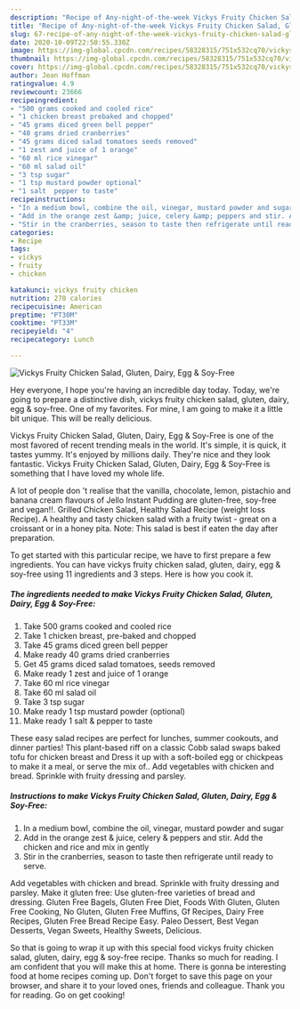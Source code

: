 ```yaml
---
description: "Recipe of Any-night-of-the-week Vickys Fruity Chicken Salad, Gluten, Dairy, Egg &amp;amp; Soy-Free"
title: "Recipe of Any-night-of-the-week Vickys Fruity Chicken Salad, Gluten, Dairy, Egg &amp;amp; Soy-Free"
slug: 67-recipe-of-any-night-of-the-week-vickys-fruity-chicken-salad-gluten-dairy-egg-and-amp-soy-free
date: 2020-10-09T22:50:55.330Z
image: https://img-global.cpcdn.com/recipes/58328315/751x532cq70/vickys-fruity-chicken-salad-gluten-dairy-egg-soy-free-recipe-main-photo.jpg
thumbnail: https://img-global.cpcdn.com/recipes/58328315/751x532cq70/vickys-fruity-chicken-salad-gluten-dairy-egg-soy-free-recipe-main-photo.jpg
cover: https://img-global.cpcdn.com/recipes/58328315/751x532cq70/vickys-fruity-chicken-salad-gluten-dairy-egg-soy-free-recipe-main-photo.jpg
author: Jean Hoffman
ratingvalue: 4.9
reviewcount: 23666
recipeingredient:
- "500 grams cooked and cooled rice"
- "1 chicken breast prebaked and chopped"
- "45 grams diced green bell pepper"
- "40 grams dried cranberries"
- "45 grams diced salad tomatoes seeds removed"
- "1 zest and juice of 1 orange"
- "60 ml rice vinegar"
- "60 ml salad oil"
- "3 tsp sugar"
- "1 tsp mustard powder optional"
- "1 salt  pepper to taste"
recipeinstructions:
- "In a medium bowl, combine the oil, vinegar, mustard powder and sugar"
- "Add in the orange zest &amp; juice, celery &amp; peppers and stir. Add the chicken and rice and mix in gently"
- "Stir in the cranberries, season to taste then refrigerate until ready to serve."
categories:
- Recipe
tags:
- vickys
- fruity
- chicken

katakunci: vickys fruity chicken 
nutrition: 270 calories
recipecuisine: American
preptime: "PT30M"
cooktime: "PT33M"
recipeyield: "4"
recipecategory: Lunch

---
```



![Vickys Fruity Chicken Salad, Gluten, Dairy, Egg &amp; Soy-Free](https://img-global.cpcdn.com/recipes/58328315/751x532cq70/vickys-fruity-chicken-salad-gluten-dairy-egg-soy-free-recipe-main-photo.jpg)

Hey everyone, I hope you're having an incredible day today. Today, we're going to prepare a distinctive dish, vickys fruity chicken salad, gluten, dairy, egg &amp; soy-free. One of my favorites. For mine, I am going to make it a little bit unique. This will be really delicious.

Vickys Fruity Chicken Salad, Gluten, Dairy, Egg &amp; Soy-Free is one of the most favored of recent trending meals in the world. It's simple, it is quick, it tastes yummy. It's enjoyed by millions daily. They're nice and they look fantastic. Vickys Fruity Chicken Salad, Gluten, Dairy, Egg &amp; Soy-Free is something that I have loved my whole life.

A lot of people don &#39;t realise that the vanilla, chocolate, lemon, pistachio and banana cream flavours of Jello Instant Pudding are gluten-free, soy-free and vegan!!. Grilled Chicken Salad, Healthy Salad Recipe (weight loss Recipe). A healthy and tasty chicken salad with a fruity twist - great on a croissant or in a honey pita. Note: This salad is best if eaten the day after preparation.


To get started with this particular recipe, we have to first prepare a few ingredients. You can have vickys fruity chicken salad, gluten, dairy, egg &amp; soy-free using 11 ingredients and 3 steps. Here is how you cook it.

<!--inarticleads1-->

##### The ingredients needed to make Vickys Fruity Chicken Salad, Gluten, Dairy, Egg &amp; Soy-Free:

1. Take 500 grams cooked and cooled rice
1. Take 1 chicken breast, pre-baked and chopped
1. Take 45 grams diced green bell pepper
1. Make ready 40 grams dried cranberries
1. Get 45 grams diced salad tomatoes, seeds removed
1. Make ready 1 zest and juice of 1 orange
1. Take 60 ml rice vinegar
1. Take 60 ml salad oil
1. Take 3 tsp sugar
1. Make ready 1 tsp mustard powder (optional)
1. Make ready 1 salt &amp; pepper to taste


These easy salad recipes are perfect for lunches, summer cookouts, and dinner parties! This plant-based riff on a classic Cobb salad swaps baked tofu for chicken breast and Dress it up with a soft-boiled egg or chickpeas to make it a meal, or serve the mix of.. Add vegetables with chicken and bread. Sprinkle with fruity dressing and parsley. 

<!--inarticleads2-->

##### Instructions to make Vickys Fruity Chicken Salad, Gluten, Dairy, Egg &amp; Soy-Free:

1. In a medium bowl, combine the oil, vinegar, mustard powder and sugar
1. Add in the orange zest &amp; juice, celery &amp; peppers and stir. Add the chicken and rice and mix in gently
1. Stir in the cranberries, season to taste then refrigerate until ready to serve.


Add vegetables with chicken and bread. Sprinkle with fruity dressing and parsley. Make it gluten free: Use gluten-free varieties of bread and dressing. Gluten Free Bagels, Gluten Free Diet, Foods With Gluten, Gluten Free Cooking, No Gluten, Gluten Free Muffins, Gf Recipes, Dairy Free Recipes, Gluten Free Bread Recipe Easy. Paleo Dessert, Best Vegan Desserts, Vegan Sweets, Healthy Sweets, Delicious. 

So that is going to wrap it up with this special food vickys fruity chicken salad, gluten, dairy, egg &amp; soy-free recipe. Thanks so much for reading. I am confident that you will make this at home. There is gonna be interesting food at home recipes coming up. Don't forget to save this page on your browser, and share it to your loved ones, friends and colleague. Thank you for reading. Go on get cooking!
